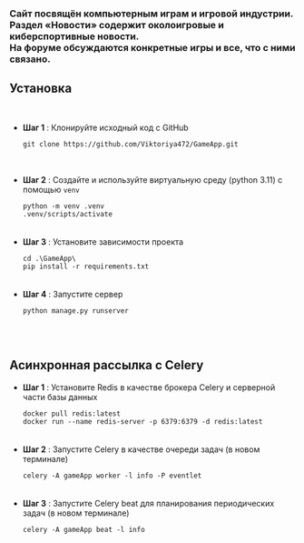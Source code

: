 <h3 tabindex="-1" class="heading-element" dir="auto"><font style="vertical-align: inherit;"><font style="vertical-align: inherit;">
Сайт посвящён компьютерным играм и игровой индустрии. 
<br>Раздел «Новости» содержит околоигровые и киберспортивные новости.
<br>На форуме обсуждаются конкретные игры и все, что с ними связано.
</font></font></h3>
<div class="markdown-heading" dir="auto"><h2 tabindex="-1" class="heading-element" dir="auto"><font style="vertical-align: inherit;"><font style="vertical-align: inherit;">Установка</font></font></h2><a id="user-content-installation" class="anchor" aria-label="Постоянная ссылка: Установка" href="#installation"><svg class="octicon octicon-link" viewBox="0 0 16 16" version="1.1" width="16" height="16" aria-hidden="true"></svg></a></div>
<ul>
  <li>
    <strong><font style="vertical-align: inherit;"><font style="vertical-align: inherit;">Шаг 1</font></font></strong>
    <font style="vertical-align: inherit;"><font style="vertical-align: inherit;"> : Клонируйте исходный код с GitHub</font></font>
  </li>
  <div class="snippet-clipboard-content notranslate position-relative overflow-auto"><pre class="notranslate"><code>git clone https://github.com/Viktoriya472/GameApp.git
 </code></pre>
    <div class="zeroclipboard-container">
      <clipboard-copy aria-label="Copy" class="ClipboardButton btn btn-invisible js-clipboard-copy m-2 p-0 d-flex flex-justify-center flex-items-center" data-copy-feedback="Copied!" data-tooltip-direction="w" value="git clone https://github.com/Viktoriya472/GameApp.git
        " tabindex="0" role="button">
        <svg aria-hidden="true" height="16" viewBox="0 0 16 16" version="1.1" width="16" data-view-component="true" class="octicon octicon-copy js-clipboard-copy-icon"></svg>
        <svg aria-hidden="true" height="16" viewBox="0 0 16 16" version="1.1" width="16" data-view-component="true" class="octicon octicon-check js-clipboard-check-icon color-fg-success d-none"></svg>
      </clipboard-copy>
    </div>
  </div>
  <li><strong><font style="vertical-align: inherit;"><font style="vertical-align: inherit;">Шаг 2</font></font></strong>
    <font style="vertical-align: inherit;"><font style="vertical-align: inherit;"> : Создайте и используйте виртуальную среду (python 3.11) с помощью </font></font><code>venv</code>
  </li>
  <div class="snippet-clipboard-content notranslate position-relative overflow-auto"><pre class="notranslate"><code>python -m venv .venv
.venv/scripts/activate</code></pre>
    <div class="zeroclipboard-container">
      <clipboard-copy aria-label="Copy" class="ClipboardButton btn btn-invisible js-clipboard-copy m-2 p-0 d-flex flex-justify-center flex-items-center" data-copy-feedback="Copied!" data-tooltip-direction="w" value="python -m venv .venv
.venv/scripts/activate" tabindex="0" role="button">
        <svg aria-hidden="true" height="16" viewBox="0 0 16 16" version="1.1" width="16" data-view-component="true" class="octicon octicon-copy js-clipboard-copy-icon"></svg>
        <svg aria-hidden="true" height="16" viewBox="0 0 16 16" version="1.1" width="16" data-view-component="true" class="octicon octicon-check js-clipboard-check-icon color-fg-success d-none"></svg>
      </clipboard-copy>
    </div>
  </div>
  <li>
    <strong><font style="vertical-align: inherit;"><font style="vertical-align: inherit;">Шаг 3</font></font></strong>
    <font style="vertical-align: inherit;"><font style="vertical-align: inherit;"> : Установите зависимости проекта</font></font>
  </li>
<div class="snippet-clipboard-content notranslate position-relative overflow-auto"><pre class="notranslate"><code>cd .\GameApp\
pip install -r requirements.txt</code></pre>
    <div class="zeroclipboard-container">
      <clipboard-copy aria-label="Copy" class="ClipboardButton btn btn-invisible js-clipboard-copy m-2 p-0 d-flex flex-justify-center flex-items-center" data-copy-feedback="Copied!" data-tooltip-direction="w" value="cd .\GameApp\
pip install -r requirements.txt" tabindex="0" role="button">
        <svg aria-hidden="true" height="16" viewBox="0 0 16 16" version="1.1" width="16" data-view-component="true" class="octicon octicon-copy js-clipboard-copy-icon"></svg>
        <svg aria-hidden="true" height="16" viewBox="0 0 16 16" version="1.1" width="16" data-view-component="true" class="octicon octicon-check js-clipboard-check-icon color-fg-success d-none"></svg>
      </clipboard-copy>
    </div>
  </div>
  <li>
  <strong><font style="vertical-align: inherit;"><font style="vertical-align: inherit;">Шаг 4</font></font></strong>
  <font style="vertical-align: inherit;"><font style="vertical-align: inherit;"> : Запустите сервер</font></font>
  </li>
    <div class="snippet-clipboard-content notranslate position-relative overflow-auto"><pre class="notranslate"><code>python manage.py runserver
 </code></pre><div class="zeroclipboard-container">
    <clipboard-copy aria-label="Copy" class="ClipboardButton btn btn-invisible js-clipboard-copy m-2 p-0 d-flex flex-justify-center flex-items-center" data-copy-feedback="Copied!" data-tooltip-direction="w" value="jmilkfansblog-manager server" tabindex="0" role="button">
      <svg aria-hidden="true" height="16" viewBox="0 0 16 16" version="1.1" width="16" data-view-component="true" class="octicon octicon-copy js-clipboard-copy-icon"></svg>
      <svg aria-hidden="true" height="16" viewBox="0 0 16 16" version="1.1" width="16" data-view-component="true" class="octicon octicon-check js-clipboard-check-icon color-fg-success d-none"></svg>
    </clipboard-copy>
  </div></div>
</ul>
<h2 tabindex="-1" class="heading-element" dir="auto"><font style="vertical-align: inherit;"><font style="vertical-align: inherit;">Асинхронная рассылка с Celery</font></font></h2>
<ul>
  <li>
  <strong><font style="vertical-align: inherit;"><font style="vertical-align: inherit;">Шаг 1</font></font></strong>
  <font style="vertical-align: inherit;"><font style="vertical-align: inherit;"> : Установите Redis в качестве брокера Celery и серверной части базы данных</font></font>
  </li>
  <div class="snippet-clipboard-content notranslate position-relative overflow-auto"><pre class="notranslate"><code>docker pull redis:latest
docker run --name redis-server -p 6379:6379 -d redis:latest</code></pre>
    <div class="zeroclipboard-container">
      <clipboard-copy aria-label="Copy" class="ClipboardButton btn btn-invisible js-clipboard-copy m-2 p-0 d-flex flex-justify-center flex-items-center" data-copy-feedback="Copied!" data-tooltip-direction="w" value="docker pull redis:latest
docker run --name redis-server -p 6379:6379 -d redis:latest" tabindex="0" role="button">
        <svg aria-hidden="true" height="16" viewBox="0 0 16 16" version="1.1" width="16" data-view-component="true" class="octicon octicon-copy js-clipboard-copy-icon"></svg>
        <svg aria-hidden="true" height="16" viewBox="0 0 16 16" version="1.1" width="16" data-view-component="true" class="octicon octicon-check js-clipboard-check-icon color-fg-success d-none"></svg>
      </clipboard-copy>
    </div>
  </div>
  <li><strong><font style="vertical-align: inherit;"><font style="vertical-align: inherit;">Шаг 2</font></font></strong>
    <font style="vertical-align: inherit;"><font style="vertical-align: inherit;"> : Запустите Celery в качестве очереди задач (в новом терминале)</font></font>
  </li>
  <div class="snippet-clipboard-content notranslate position-relative overflow-auto"><pre class="notranslate"><code>celery -A gameApp worker -l info -P eventlet
</code></pre>
    <div class="zeroclipboard-container">
      <clipboard-copy aria-label="Copy" class="ClipboardButton btn btn-invisible js-clipboard-copy m-2 p-0 d-flex flex-justify-center flex-items-center" data-copy-feedback="Copied!" data-tooltip-direction="w" value="celery -A gameApp worker -l info -P eventlet
        " tabindex="0" role="button">
        <svg aria-hidden="true" height="16" viewBox="0 0 16 16" version="1.1" width="16" data-view-component="true" class="octicon octicon-copy js-clipboard-copy-icon"></svg>
        <svg aria-hidden="true" height="16" viewBox="0 0 16 16" version="1.1" width="16" data-view-component="true" class="octicon octicon-check js-clipboard-check-icon color-fg-success d-none"></svg>
      </clipboard-copy>
    </div>
  </div>
  <li><strong><font style="vertical-align: inherit;"><font style="vertical-align: inherit;">Шаг 3</font></font></strong>
    <font style="vertical-align: inherit;"><font style="vertical-align: inherit;"> : Запустите Celery beat для планирования периодических задач (в новом терминале)</font></font>
  </li>
  <div class="snippet-clipboard-content notranslate position-relative overflow-auto"><pre class="notranslate"><code>celery -A gameApp beat -l info
 </code></pre>
    <div class="zeroclipboard-container">
      <clipboard-copy aria-label="Copy" class="ClipboardButton btn btn-invisible js-clipboard-copy m-2 p-0 d-flex flex-justify-center flex-items-center" data-copy-feedback="Copied!" data-tooltip-direction="w" value="celery -A gameApp beat -l info
        " tabindex="0" role="button">
        <svg aria-hidden="true" height="16" viewBox="0 0 16 16" version="1.1" width="16" data-view-component="true" class="octicon octicon-copy js-clipboard-copy-icon"></svg>
        <svg aria-hidden="true" height="16" viewBox="0 0 16 16" version="1.1" width="16" data-view-component="true" class="octicon octicon-check js-clipboard-check-icon color-fg-success d-none"></svg>
      </clipboard-copy>
    </div>
  </div>
  
</ul>
